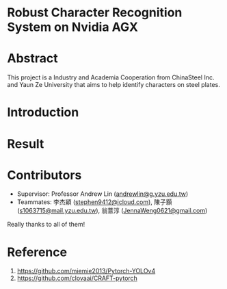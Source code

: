 # Robust Character Recognition System on Nvidia AGX

# Abstract
This project is a Industry and Academia Cooperation from ChinaSteel Inc. and Yaun Ze University that aims to help identify characters on steel plates.

# Introduction


# Result


# Contributors
- Supervisor: Professor Andrew Lin (andrewlin@g.yzu.edu.tw)
- Teammates: 李杰穎 (stephen9412@icloud.com), 陳子顥 (s1063715@mail.yzu.edu.tw), 翁薏淳 (JennaWeng0621@gmail.com)

Really thanks to all of them!

# Reference
1. https://github.com/miemie2013/Pytorch-YOLOv4
2. https://github.com/clovaai/CRAFT-pytorch
